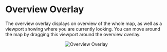 # Overview Overlay

The overview overlay displays on overview of the whole map, as well as a
viewport showing where you are currently looking. You can move around
the map by dragging this viewport around the overview overlay.

<div style="text-align: center">

<img src="../ext/docs/CoreMapView/src/au/gov/asd/tac/constellation/views/mapview/resources/MapOverlayOverview.png" alt="Overview
Overlay" />

</div>
